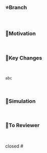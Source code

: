 ### ⭐️Branch

<br/>

### 🌟Motivation

<br/>

### 🌟Key Changes

<br/>

```swift
abc
```
<br/>

### 🌟Simulation

<br/>

### 🌟To Reviewer

<br/>

closed #
